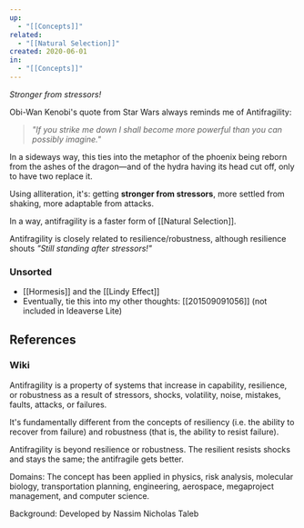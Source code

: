 ```yaml
---
up:
  - "[[Concepts]]"
related:
  - "[[Natural Selection]]"
created: 2020-06-01
in:
  - "[[Concepts]]"
---
```


_Stronger from stressors!_

Obi-Wan Kenobi's quote from Star Wars always reminds me of Antifragility:

> _"If you strike me down I shall become more powerful than you can possibly imagine."_

In a sideways way, this ties into the metaphor of the phoenix being reborn from the ashes of the dragon—and of the hydra having its head cut off, only to have two replace it.

Using alliteration, it's: getting **stronger from stressors**, more settled from shaking, more adaptable from attacks.

In a way, antifragility is a faster form of [[Natural Selection]].

Antifragility is closely related to resilience/robustness, although resilience shouts _"Still standing after stressors!"_

### Unsorted

- [[Hormesis]] and the [[Lindy Effect]]
- Eventually, tie this into my other thoughts: [[201509091056]] (not included in Ideaverse Lite)

## References

### Wiki

Antifragility is a property of systems that increase in capability, resilience, or robustness as a result of stressors, shocks, volatility, noise, mistakes, faults, attacks, or failures.

It's fundamentally different from the concepts of resiliency (i.e. the ability to recover from failure) and robustness (that is, the ability to resist failure).

Antifragility is beyond resilience or robustness. The resilient resists shocks and stays the same; the antifragile gets better.

Domains: The concept has been applied in physics, risk analysis, molecular biology, transportation planning, engineering, aerospace, megaproject management, and computer science.

Background: Developed by Nassim Nicholas Taleb
